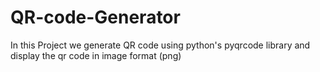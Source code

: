# QR-code-Generator
In this Project we generate QR code using python's pyqrcode library and display the qr code in image format (png)
